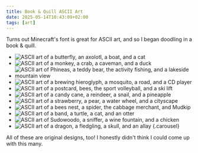 ```yaml
---
title: Book & Quill ASCII Art
date: 2025-05-14T10:43:09+02:00
tags: [art]
---
```


Turns out Minecraft's font is great for ASCII art,
and so I began doodling in a book & quill.

- ![ASCII art of a butterfly, an axolotl, a boat, and a cat](cdn:ascii-art-1)
- ![ASCII art of a monkey, a crab, a caveman, and a duck](cdn:ascii-art-2)
- ![ASCII art of Phineas, a teddy bear, the activity fishing, and a lakeside mountain view](cdn:ascii-art-3)
- ![ASCII art of a brewing hieroglyph, a mosquito, a road, and a CD player](cdn:ascii-art-4)
- ![ASCII art of a postcard, bees, the sport volleyball, and a ski lift](cdn:ascii-art-5)
- ![ASCII art of a candy cane, a reindeer, a snail, and a pineapple](cdn:ascii-art-6)
- ![ASCII art of a strawberry, a pear, a water wheel, and a cityscape](cdn:ascii-art-7)
- ![ASCII art of a bees nest, a spider, the cabbage merchant, and Mudkip](cdn:ascii-art-8)
- ![ASCII art of a band, a turtle, a cat, and an otter](cdn:ascii-art-9)
- ![ASCII art of Sudowoodo, a sniffer, a wine fountain, and a chicken](cdn:ascii-art-10)
- ![ASCII art of a dragon, a fledgling, a skull, and an allay](cdn:ascii-art-11)
{.carousel}

All of these are original designs, too!
I honestly didn't think I could come up with this many.
